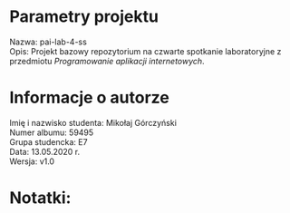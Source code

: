 # Parametry projektu

Nazwa: pai-lab-4-ss  
Opis: Projekt bazowy repozytorium na czwarte spotkanie laboratoryjne z przedmiotu _Programowanie aplikacji internetowych_.

# Informacje o autorze

Imię i nazwisko studenta: Mikołaj Górczyński   
Numer albumu: 59495   
Grupa studencka: E7  
Data: 13.05.2020 r.  
Wersja: v1.0

# Notatki:
